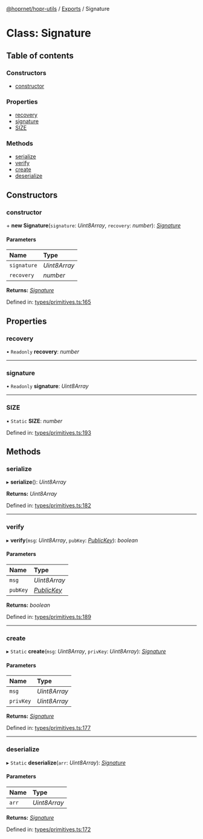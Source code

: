 [@hoprnet/hopr-utils](../README.md) / [Exports](../modules.md) / Signature

# Class: Signature

## Table of contents

### Constructors

- [constructor](signature.md#constructor)

### Properties

- [recovery](signature.md#recovery)
- [signature](signature.md#signature)
- [SIZE](signature.md#size)

### Methods

- [serialize](signature.md#serialize)
- [verify](signature.md#verify)
- [create](signature.md#create)
- [deserialize](signature.md#deserialize)

## Constructors

### constructor

\+ **new Signature**(`signature`: *Uint8Array*, `recovery`: *number*): [*Signature*](signature.md)

#### Parameters

| Name | Type |
| :------ | :------ |
| `signature` | *Uint8Array* |
| `recovery` | *number* |

**Returns:** [*Signature*](signature.md)

Defined in: [types/primitives.ts:165](https://github.com/hoprnet/hoprnet/blob/master/packages/utils/src/types/primitives.ts#L165)

## Properties

### recovery

• `Readonly` **recovery**: *number*

___

### signature

• `Readonly` **signature**: *Uint8Array*

___

### SIZE

▪ `Static` **SIZE**: *number*

Defined in: [types/primitives.ts:193](https://github.com/hoprnet/hoprnet/blob/master/packages/utils/src/types/primitives.ts#L193)

## Methods

### serialize

▸ **serialize**(): *Uint8Array*

**Returns:** *Uint8Array*

Defined in: [types/primitives.ts:182](https://github.com/hoprnet/hoprnet/blob/master/packages/utils/src/types/primitives.ts#L182)

___

### verify

▸ **verify**(`msg`: *Uint8Array*, `pubKey`: [*PublicKey*](publickey.md)): *boolean*

#### Parameters

| Name | Type |
| :------ | :------ |
| `msg` | *Uint8Array* |
| `pubKey` | [*PublicKey*](publickey.md) |

**Returns:** *boolean*

Defined in: [types/primitives.ts:189](https://github.com/hoprnet/hoprnet/blob/master/packages/utils/src/types/primitives.ts#L189)

___

### create

▸ `Static` **create**(`msg`: *Uint8Array*, `privKey`: *Uint8Array*): [*Signature*](signature.md)

#### Parameters

| Name | Type |
| :------ | :------ |
| `msg` | *Uint8Array* |
| `privKey` | *Uint8Array* |

**Returns:** [*Signature*](signature.md)

Defined in: [types/primitives.ts:177](https://github.com/hoprnet/hoprnet/blob/master/packages/utils/src/types/primitives.ts#L177)

___

### deserialize

▸ `Static` **deserialize**(`arr`: *Uint8Array*): [*Signature*](signature.md)

#### Parameters

| Name | Type |
| :------ | :------ |
| `arr` | *Uint8Array* |

**Returns:** [*Signature*](signature.md)

Defined in: [types/primitives.ts:172](https://github.com/hoprnet/hoprnet/blob/master/packages/utils/src/types/primitives.ts#L172)

